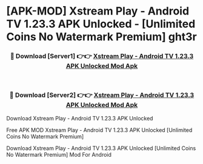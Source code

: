 # [APK-MOD] Xstream Play - Android TV 1.23.3 APK Unlocked - [Unlimited Coins No Watermark Premium] ght3r



<div align="center">
<h3>🔴 Download [Server1] 👉👉 <a href="https://momento.my/?title=Xstream_Play_-_Android_TV_1.23.3_APK_Unlocked">Xstream Play - Android TV 1.23.3 APK Unlocked Mod Apk</a></h3><br>

<h3>🔴 Download [Server2] 👉👉 <a href="https://momento.my/?title=Xstream_Play_-_Android_TV_1.23.3_APK_Unlocked">Xstream Play - Android TV 1.23.3 APK Unlocked Mod Apk</a></h3>
</div>



Download Xstream Play - Android TV 1.23.3 APK Unlocked 

Free APK MOD Xstream Play - Android TV 1.23.3 APK Unlocked [Unlimited Coins No Watermark Premium]

Download Xstream Play - Android TV 1.23.3 APK Unlocked [Unlimited Coins No Watermark Premium] Mod For Android
